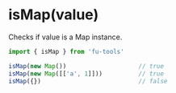 # isMap(value)

Checks if value is a Map instance.

```javascript
import { isMap } from 'fu-tools'

isMap(new Map())                    // true
isMap(new Map([['a', 1]]))          // true
isMap({})                           // false
```